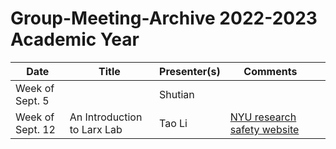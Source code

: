 # Group-Meeting-Archive 2022-2023 Academic Year


| Date                | Title                | Presenter(s) | Comments |   |
|---------------------|----------------------|--------------|----------|---|
|  Week of Sept. 5    |                      |    Shutian   |          |   |
|  Week of Sept. 12   | An Introduction to Larx Lab|  Tao Li|   [NYU research safety website](https://www.nyu.edu/life/safety-health-wellness/research-and-laboratory-safety.html)        |   |
